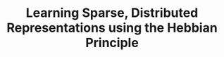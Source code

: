 ---
arxiv: 1611.04228
authors:
- firstname: Aseem
  institute: University of California Santa Barbara
  lastname: Wadhwa
- firstname: Upamanyu
  institute: University of California Santa Barbara
  lastname: Madhow
layout: refuses
section: pre
title: Learning Sparse, Distributed Representations using the Hebbian Principle
---